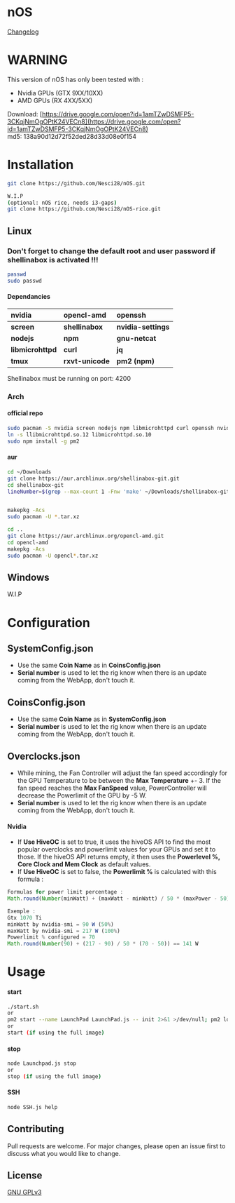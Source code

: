 # nOS

[Changelog](https://github.com/Nesci28/nOS/blob/master/Changelog.md)

# WARNING
This version of nOS has only been tested with :
- Nvidia GPUs (GTX 9XX/10XX)
- AMD GPUs (RX 4XX/5XX)

Download: [https://drive.google.com/open?id=1amTZwDSMFP5-3CKqjNmOgOPtK24VECn8](https://drive.google.com/open?id=1amTZwDSMFP5-3CKqjNmOgOPtK24VECn8)  
md5: 138a90d12d72f52ded28d33d08e0f154

# Installation
```bash 
git clone https://github.com/Nesci28/nOS.git

W.I.P
(optional: nOS rice, needs i3-gaps)
git clone https://github.com/Nesci28/nOS-rice.git
```

## Linux

### Don't forget to change the default root and user password if shellinabox is activated !!!
```bash
passwd
sudo passwd
```

#### Dependancies
| nvidia        	    | opencl-amd  	    | openssh 	          |
|:---------------	    |:-------------	    |:---------	          |
| __screen__        	| __shellinabox__ 	| __nvidia-settings__	|
| __nodejs__        	| __npm__         	| __gnu-netcat__      |
| __libmicrohttpd__ 	| __curl__        	| __jq__              |
| __tmux__          	| __rxvt-unicode__  | __pm2 (npm)__       |

Shellinabox must be running on port: 4200

### Arch
#### official repo
```bash
sudo pacman -S nvidia screen nodejs npm libmicrohttpd curl openssh nvidia-settings gnu-netcat rxvt-unicode jq
ln -s llibmicrohttpd.so.12 libmicrohttpd.so.10
sudo npm install -g pm2
```

#### aur
```bash
cd ~/Downloads
git clone https://aur.archlinux.org/shellinabox-git.git
cd shellinabox-git
lineNumber=$(grep --max-count 1 -Fnw 'make' ~/Downloads/shellinabox-git/PKGBUILD | cut -f1 -d:); sed -n -i "p;${lineNumber}a find . -name \"service.c\" -exec sed -i -e \"s|-oRhostsRSAAuthentication=no||g\" {} \;" ~/Downloads/shellinabox-git/PKGBUILD; sed -n -i "p;$((lineNumber++))a find . -name \"service.c\" -exec sed -i -e \"s|-oRSAAuthentication=no||g\" {} \;" ~/Downloads/shellinabox-git/PKGBUILD


makepkg -Acs
sudo pacman -U *.tar.xz

cd ..
git clone https://aur.archlinux.org/opencl-amd.git
cd opencl-amd
makepkg -Acs
sudo pacman -U opencl*.tar.xz
```

## Windows
W.I.P

# Configuration
## SystemConfig.json
- Use the same __Coin Name__ as in __CoinsConfig.json__
- __Serial number__ is used to let the rig know when there is an update coming from the WebApp, don't touch it.

## CoinsConfig.json
- Use the same __Coin Name__ as in __SystemConfig.json__
- __Serial number__ is used to let the rig know when there is an update coming from the WebApp, don't touch it.

## Overclocks.json
- While mining, the Fan Controller will adjust the fan speed accordingly for the GPU Temperature to be between the __Max Temperature__ +- 3.  If the fan speed reaches the __Max FanSpeed__ value, PowerController will decrease the Powerlimit of the GPU by -5 W.
- __Serial number__ is used to let the rig know when there is an update coming from the WebApp, don't touch it.

#### Nvidia
- If __Use HiveOC__ is set to true, it uses the hiveOS API to find the most popular overclocks and powerlimit values for your GPUs and set it to those.  If the hiveOS API returns empty, it then uses the __Powerlevel %, Core Clock and Mem Clock__ as default values.
- If __Use HiveOC__ is set to false, the __Powerlimit %__ is calculated with this formula :


```javascript
Formulas for power limit percentage :
Math.round(Number(minWatt) + (maxWatt - minWatt) / 50 * (maxPower - 50))

Exemple :
Gtx 1070 Ti 
minWatt by nvidia-smi = 90 W (50%)
maxWatt by nvidia-smi = 217 W (100%)
Powerlimit % configured = 70
Math.round(Number(90) + (217 - 90) / 50 * (70 - 50)) == 141 W
```

# Usage

#### start
```bash
./start.sh
or
pm2 start --name LaunchPad LaunchPad.js -- init 2>&1 >/dev/null; pm2 logs LaunchPad --raw &
or 
start (if using the full image)
```
#### stop
```bash
node Launchpad.js stop 
or
stop (if using the full image)
```

#### SSH
```bash
node SSH.js help
```

## Contributing
Pull requests are welcome. For major changes, please open an issue first to discuss what you would like to change.

## License
[GNU GPLv3](https://choosealicense.com/licenses/gpl-3.0/)
